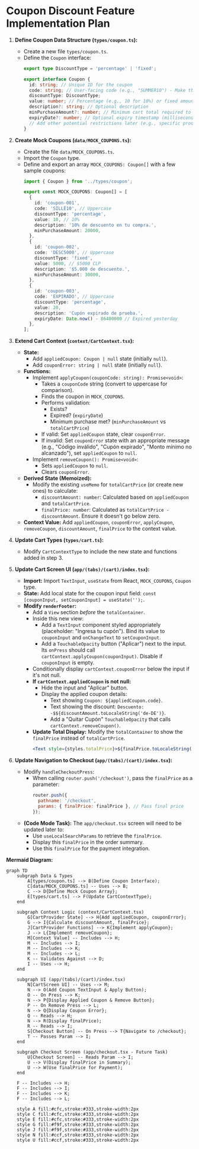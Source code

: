 # Coupon Discount Feature Implementation Plan

1.  **Define Coupon Data Structure (`types/coupon.ts`):**
    *   Create a new file `types/coupon.ts`.
    *   Define the `Coupon` interface:
        ```typescript
        export type DiscountType = 'percentage' | 'fixed';

        export interface Coupon {
          id: string; // Unique ID for the coupon
          code: string; // User-facing code (e.g., "SUMMER10") - Make this uppercase for easier comparison
          discountType: DiscountType;
          value: number; // Percentage (e.g., 10 for 10%) or fixed amount (e.g., 5000 for $5000 CLP)
          description?: string; // Optional description
          minPurchaseAmount?: number; // Minimum cart total required to apply
          expiryDate?: number; // Optional expiry timestamp (milliseconds since epoch)
          // Add other potential restrictions later (e.g., specific products, usage limits)
        }
        ```

2.  **Create Mock Coupons (`data/MOCK_COUPONS.ts`):**
    *   Create the file `data/MOCK_COUPONS.ts`.
    *   Import the `Coupon` type.
    *   Define and export an array `MOCK_COUPONS: Coupon[]` with a few sample coupons:
        ```typescript
        import { Coupon } from '../types/coupon';

        export const MOCK_COUPONS: Coupon[] = [
          {
            id: 'coupon-001',
            code: 'SILLÉ10', // Uppercase
            discountType: 'percentage',
            value: 10, // 10%
            description: '10% de descuento en tu compra.',
            minPurchaseAmount: 20000,
          },
          {
            id: 'coupon-002',
            code: 'DESC5000', // Uppercase
            discountType: 'fixed',
            value: 5000, // $5000 CLP
            description: '$5.000 de descuento.',
            minPurchaseAmount: 30000,
          },
          {
            id: 'coupon-003',
            code: 'EXPIRADO', // Uppercase
            discountType: 'percentage',
            value: 20,
            description: 'Cupón expirado de prueba.',
            expiryDate: Date.now() - 86400000 // Expired yesterday
          },
        ];
        ```

3.  **Extend Cart Context (`context/CartContext.tsx`):**
    *   **State:**
        *   Add `appliedCoupon: Coupon | null` state (initially `null`).
        *   Add `couponError: string | null` state (initially `null`).
    *   **Functions:**
        *   Implement `applyCoupon(couponCode: string): Promise<void>`:
            *   Takes a `couponCode` string (convert to uppercase for comparison).
            *   Finds the coupon in `MOCK_COUPONS`.
            *   Performs validation:
                *   Exists?
                *   Expired? (`expiryDate`)
                *   Minimum purchase met? (`minPurchaseAmount` vs `totalCartPrice`)
            *   If valid: Set `appliedCoupon` state, clear `couponError`.
            *   If invalid: Set `couponError` state with an appropriate message (e.g., "Código inválido", "Cupón expirado", "Monto mínimo no alcanzado"), set `appliedCoupon` to `null`.
        *   Implement `removeCoupon(): Promise<void>`:
            *   Sets `appliedCoupon` to `null`.
            *   Clears `couponError`.
    *   **Derived State (Memoized):**
        *   Modify the existing `useMemo` for `totalCartPrice` (or create new ones) to calculate:
            *   `discountAmount: number`: Calculated based on `appliedCoupon` and `totalCartPrice`.
            *   `finalPrice: number`: Calculated as `totalCartPrice - discountAmount`. Ensure it doesn't go below zero.
    *   **Context Value:** Add `appliedCoupon`, `couponError`, `applyCoupon`, `removeCoupon`, `discountAmount`, `finalPrice` to the context value.

4.  **Update Cart Types (`types/cart.ts`):**
    *   Modify `CartContextType` to include the new state and functions added in step 3.

5.  **Update Cart Screen UI (`app/(tabs)/(cart)/index.tsx`):**
    *   **Import:** Import `TextInput`, `useState` from React, `MOCK_COUPONS`, `Coupon` type.
    *   **State:** Add local state for the coupon input field: `const [couponInput, setCouponInput] = useState('');`.
    *   **Modify `renderFooter`:**
        *   Add a `View` section *before* the `totalContainer`.
        *   Inside this new view:
            *   Add a `TextInput` component styled appropriately (placeholder: "Ingresa tu cupón"). Bind its value to `couponInput` and `onChangeText` to `setCouponInput`.
            *   Add a `TouchableOpacity` button ("Aplicar") next to the input. Its `onPress` should call `cartContext.applyCoupon(couponInput)`. Disable if `couponInput` is empty.
        *   Conditionally display `cartContext.couponError` below the input if it's not null.
        *   **If `cartContext.appliedCoupon` is not null:**
            *   Hide the input and "Aplicar" button.
            *   Display the applied coupon details:
                *   Text showing `Coupon: ${appliedCoupon.code}`.
                *   Text showing the discount: `Descuento: -$${discountAmount.toLocaleString('de-DE')}`.
                *   Add a "Quitar Cupón" `TouchableOpacity` that calls `cartContext.removeCoupon()`.
        *   **Update Total Display:** Modify the `totalContainer` to show the `finalPrice` instead of `totalCartPrice`.
            ```jsx
            <Text style={styles.totalPrice}>${finalPrice.toLocaleString('de-DE')}</Text>
            ```

6.  **Update Navigation to Checkout (`app/(tabs)/(cart)/index.tsx`):**
    *   Modify `handleCheckoutPress`:
        *   When calling `router.push('/checkout')`, pass the `finalPrice` as a parameter:
            ```javascript
            router.push({
              pathname: '/checkout',
              params: { finalPrice: finalPrice }, // Pass final price
            });
            ```
    *   **(Code Mode Task):** The `app/checkout.tsx` screen will need to be updated later to:
        *   Use `useLocalSearchParams` to retrieve the `finalPrice`.
        *   Display this `finalPrice` in the order summary.
        *   Use this `finalPrice` for the payment integration.

**Mermaid Diagram:**

```mermaid
graph TD
    subgraph Data & Types
        A[types/coupon.ts] --> B(Define Coupon Interface);
        C[data/MOCK_COUPONS.ts] -- Uses --> B;
        C --> D{Define Mock Coupon Array};
        E[types/cart.ts] --> F(Update CartContextType);
    end

    subgraph Context Logic (context/CartContext.tsx)
        G[CartProvider State] --> H{Add appliedCoupon, couponError};
        G --> I{Calculate discountAmount, finalPrice};
        J[CartProvider Functions] --> K{Implement applyCoupon};
        J --> L{Implement removeCoupon};
        M[Context Value] -- Includes --> H;
        M -- Includes --> I;
        M -- Includes --> K;
        M -- Includes --> L;
        K -- Validates Against --> D;
        I -- Uses --> H;
    end

    subgraph UI (app/(tabs)/(cart)/index.tsx)
        N[CartScreen UI] -- Uses --> M;
        N --> O(Add Coupon TextInput & Apply Button);
        O -- On Press --> K;
        N --> P{Display Applied Coupon & Remove Button};
        P -- On Remove Press --> L;
        N --> Q{Display Coupon Error};
        Q -- Reads --> H;
        N --> R(Display finalPrice);
        R -- Reads --> I;
        S[Checkout Button] -- On Press --> T{Navigate to /checkout};
        T -- Passes Param --> I;
    end

    subgraph Checkout Screen (app/checkout.tsx - Future Task)
        U[Checkout Screen] -- Reads Param --> I;
        U --> V(Display finalPrice in Summary);
        U --> W(Use finalPrice for Payment);
    end

    F -- Includes --> H;
    F -- Includes --> I;
    F -- Includes --> K;
    F -- Includes --> L;

    style A fill:#cfc,stroke:#333,stroke-width:2px
    style C fill:#cfc,stroke:#333,stroke-width:2px
    style E fill:#cfc,stroke:#333,stroke-width:2px
    style G fill:#f9f,stroke:#333,stroke-width:2px
    style J fill:#f9f,stroke:#333,stroke-width:2px
    style N fill:#ccf,stroke:#333,stroke-width:2px
    style U fill:#ccf,stroke:#333,stroke-width:2px